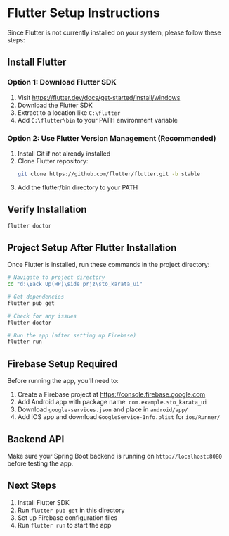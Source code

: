 # Flutter Setup Instructions

Since Flutter is not currently installed on your system, please follow these steps:

## Install Flutter

### Option 1: Download Flutter SDK
1. Visit https://flutter.dev/docs/get-started/install/windows
2. Download the Flutter SDK
3. Extract to a location like `C:\flutter`
4. Add `C:\flutter\bin` to your PATH environment variable

### Option 2: Use Flutter Version Management (Recommended)
1. Install Git if not already installed
2. Clone Flutter repository:
   ```bash
   git clone https://github.com/flutter/flutter.git -b stable
   ```
3. Add the flutter/bin directory to your PATH

## Verify Installation
```bash
flutter doctor
```

## Project Setup After Flutter Installation

Once Flutter is installed, run these commands in the project directory:

```bash
# Navigate to project directory
cd "d:\Back Up(HP)\side prjz\sto_karata_ui"

# Get dependencies
flutter pub get

# Check for any issues
flutter doctor

# Run the app (after setting up Firebase)
flutter run
```

## Firebase Setup Required

Before running the app, you'll need to:

1. Create a Firebase project at https://console.firebase.google.com
2. Add Android app with package name: `com.example.sto_karata_ui`
3. Download `google-services.json` and place in `android/app/`
4. Add iOS app and download `GoogleService-Info.plist` for `ios/Runner/`

## Backend API

Make sure your Spring Boot backend is running on `http://localhost:8080` before testing the app.

## Next Steps

1. Install Flutter SDK
2. Run `flutter pub get` in this directory
3. Set up Firebase configuration files
4. Run `flutter run` to start the app
